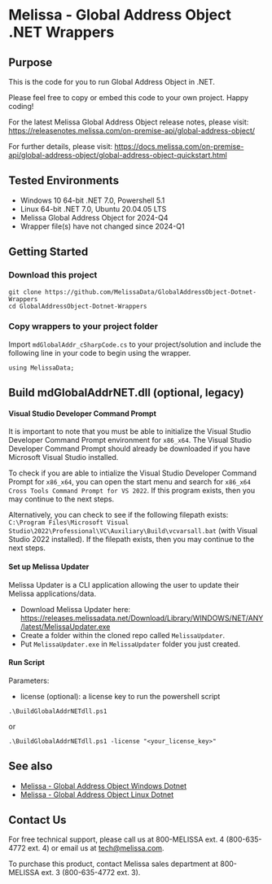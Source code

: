 # Melissa - Global Address Object .NET Wrappers

## Purpose
This is the code for you to run Global Address Object in .NET.

Please feel free to copy or embed this code to your own project. Happy coding!

For the latest Melissa Global Address Object release notes, please visit: https://releasenotes.melissa.com/on-premise-api/global-address-object/

For further details, please visit: https://docs.melissa.com/on-premise-api/global-address-object/global-address-object-quickstart.html

## Tested Environments
- Windows 10 64-bit .NET 7.0, Powershell 5.1
- Linux 64-bit .NET 7.0, Ubuntu 20.04.05 LTS
- Melissa Global Address Object for 2024-Q4
- Wrapper file(s) have not changed since 2024-Q1

## Getting Started

### Download this project
```
git clone https://github.com/MelissaData/GlobalAddressObject-Dotnet-Wrappers
cd GlobalAddressObject-Dotnet-Wrappers
```

### Copy wrappers to your project folder
Import `mdGlobalAddr_cSharpCode.cs` to your project/solution and include the following line in your code to begin using the wrapper.

```
using MelissaData;
```

## Build mdGlobalAddrNET.dll (optional, legacy)

#### Visual Studio Developer Command Prompt
It is important to note that you must be able to initialize the Visual Studio Developer Command Prompt environment for `x86_x64`. The Visual Studio Developer Command Prompt should already be downloaded if you have Microsoft Visual Studio installed. 

To check if you are able to intialize the Visual Studio Developer Command Prompt for `x86_x64`, you can open the start menu and search for `x86_x64 Cross Tools Command Prompt for VS 2022`. If this program exists, then you may continue to the next steps.

Alternatively, you can check to see if the following filepath exists: `C:\Program Files\Microsoft Visual Studio\2022\Professional\VC\Auxiliary\Build\vcvarsall.bat` (with Visual Studio 2022 installed). If the filepath exists, then you may continue to the next steps.

#### Set up Melissa Updater 
Melissa Updater is a CLI application allowing the user to update their Melissa applications/data. 

- Download Melissa Updater here: <https://releases.melissadata.net/Download/Library/WINDOWS/NET/ANY/latest/MelissaUpdater.exe>
- Create a folder within the cloned repo called `MelissaUpdater`.
- Put `MelissaUpdater.exe` in `MelissaUpdater` folder you just created.

#### Run Script
Parameters:
- license (optional): a license key to run the powershell script

```
.\BuildGlobalAddrNETdll.ps1
```

or

```
.\BuildGlobalAddrNETdll.ps1 -license "<your_license_key>"
```

## See also

- [Melissa - Global Address Object Windows Dotnet](https://github.com/MelissaData/GlobalAddressObject-Dotnet)
- [Melissa - Global Address Object Linux Dotnet](https://github.com/MelissaData/GlobalAddressObject-Dotnet-Linux)
    
## Contact Us

For free technical support, please call us at 800-MELISSA ext. 4 (800-635-4772 ext. 4) or email us at tech@melissa.com.

To purchase this product, contact Melissa sales department at 800-MELISSA ext. 3 (800-635-4772 ext. 3).
